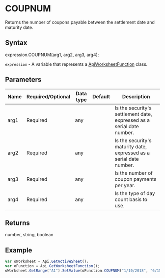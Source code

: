 # COUPNUM

Returns the number of coupons payable between the settlement date and maturity date.

## Syntax

expression.COUPNUM(arg1, arg2, arg3, arg4);

`expression` - A variable that represents a [ApiWorksheetFunction](../ApiWorksheetFunction.md) class.

## Parameters

| **Name** | **Required/Optional** | **Data type** | **Default** | **Description** |
| ------------- | ------------- | ------------- | ------------- | ------------- |
| arg1 | Required | any |  | Is the security's settlement date, expressed as a serial date number. |
| arg2 | Required | any |  | Is the security's maturity date, expressed as a serial date number. |
| arg3 | Required | any |  | Is the number of coupon payments per year. |
| arg4 | Required | any |  | Is the type of day count basis to use. |

## Returns

number, string, boolean

## Example



```javascript
var oWorksheet = Api.GetActiveSheet();
var oFunction = Api.GetWorksheetFunction();
oWorksheet.GetRange("A1").SetValue(oFunction.COUPNUM("1/10/2018", "6/15/2019", 4, 1));
```
